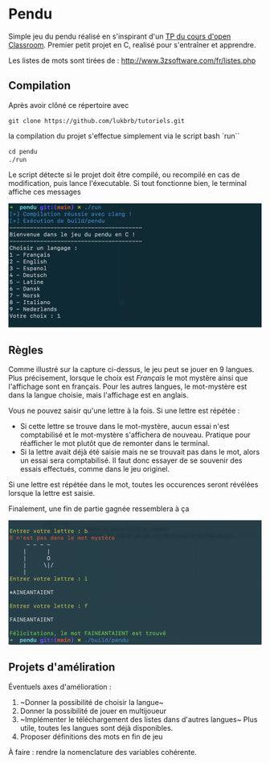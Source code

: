 # Pendu

Simple jeu du pendu réalisé en s'inspirant d'un [TP du cours d'open Classroom](http://user.oc-static.com/pdf/14189-apprenez-a-programmer-en-c.pdf). Premier petit projet en C, realisé pour s'entraîner et apprendre.

Les listes de mots sont tirées de : http://www.3zsoftware.com/fr/listes.php 

## Compilation

Après avoir clôné ce répertoire avec

```console
git clone https://github.com/lukbrb/tutoriels.git
```

la compilation du projet s'effectue simplement via le script bash `run``

```console
cd pendu
./run
```

Le script détecte si le projet doit être compilé, ou recompilé en cas de modification, puis lance l'éxecutable. Si tout fonctionne bien, le terminal affiche ces messages

![Message de bienvenue du programme](media/terminal_exemple1.png)

## Règles

Comme illustré sur la capture ci-dessus, le jeu peut se jouer en 9 langues. Plus précisement, lorsque le choix est *Français* le mot mystère ainsi que l'affichage sont en français. Pour les autres langues, le mot-mystère est dans la langue choisie, mais l'affichage est en anglais.

Vous ne pouvez saisir qu'une lettre à la fois. Si une lettre est répétée :

- Si cette lettre se trouve dans le mot-mystère, aucun essai n'est comptabilisé et le mot-mystère s'affichera de nouveau. Pratique pour réafficher le mot plutôt que de remonter dans le terminal.
- Si la lettre avait déjà été saisie mais ne se trouvait pas dans le mot, alors un essai sera comptabilisé. Il faut donc essayer de se souvenir des essais effectués, comme dans le jeu originel.

Si une lettre est répétée dans le mot, toutes les occurences seront révélées lorsque la lettre est saisie.

Finalement, une fin de partie gagnée ressemblera à ça

![Message de bienvenue du programme](media/terminal_exemple2.png)

## Projets d'améliration

Éventuels axes d'amélioration :  

1. ~Donner la possibilité de choisir la langue~  
2. Donner la possibilité de jouer en multijoueur  
3. ~Implémenter le téléchargement des listes dans d'autres langues~ Plus utile, toutes les langues sont déjà disponibles.  
4. Proposer définitions des mots en fin de jeu  

À faire : rendre la nomenclature des variables cohérente.